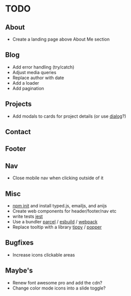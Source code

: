 # TODO

## About

- Create a landing page above About Me section

## Blog

- Add error handling (try/catch)
- Adjust media queries
- Replace author with date
- Add a loader
- Add pagination

## Projects

- Add modals to cards for project details (or use [dialog](https://developer.mozilla.org/en-US/docs/Web/HTML/Element/dialog)?)

## Contact

## Footer

## Nav

- Close mobile nav when clicking outside of it

## Misc

- [npm init](https://nodesource.com/blog/an-absolute-beginners-guide-to-using-npm/) and install typed.js, emailjs, and anijs
- Create web components for header/footer/nav etc
- write tests [jest](https://jestjs.io/)
- Use a bundler [parcel](https://github.com/parcel-bundler/parcel#readme) / [esbuild](https://github.com/evanw/esbuild#readme) / [webpack](https://github.com/webpack/webpack)
- Replace tooltip with a library [tippy](https://atomiks.github.io/tippyjs/) / [popper](https://popper.js.org/)

## Bugfixes

- Increase icons clickable areas

## Maybe's

- Renew font awesome pro and add the cdn?
- Change color mode icons into a slide toggle?
